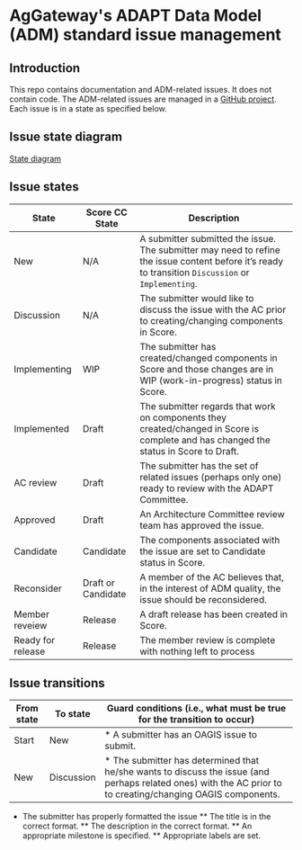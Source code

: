 # AgGateway's ADAPT Data Model (ADM) standard issue management

## Introduction

This repo contains documentation and ADM-related issues. It does not contain code. The ADM-related issues are managed in a [GitHub project](https://github.com/ADAPT/ADM/projects/1). Each issue is in a state as specified below.

## Issue state diagram

[State diagram](https://app.creately.com/d/aciCyRbf6oy/view)

## Issue states

State | Score CC State | Description
--- | --- | ---
New | N/A | A submitter submitted the issue. The submitter may need to refine the issue content before it’s ready to transition `Discussion` or `Implementing`.
Discussion | N/A | The submitter would like to discuss the issue with the AC prior to creating/changing components in Score.
Implementing | WIP | The submitter has created/changed components in Score and those changes are in WIP (work-in-progress) status in Score.
Implemented | Draft | The submitter regards that work on components they created/changed in Score is complete and has changed the status in Score to Draft.
AC review | Draft | The submitter has the set of related issues (perhaps only one) ready to review with the ADAPT Committee.
Approved | Draft | An Architecture Committee review team has approved the issue.
Candidate | Candidate | The components associated with the issue are set to Candidate status in Score.
Reconsider | Draft or Candidate | A member of the AC believes that, in the interest of ADM quality, the issue should be reconsidered.
Member reveiew | Release | A draft release has been created in Score.
Ready for release | Release | The member review is complete with nothing left to process

## Issue transitions

From state | To state | Guard conditions (i.e., what must be true for the transition to occur)
--- | --- | ---
Start | New | * A submitter has an OAGIS issue to submit.
New | Discussion | * The submitter has determined that he/she wants to discuss the issue (and perhaps related ones) with the AC prior to to creating/changing OAGIS components.
* The submitter has properly formatted the issue
** The title is in the correct format.
** The description in the correct format.
** An appropriate milestone is specified.
** Appropriate labels are set.
